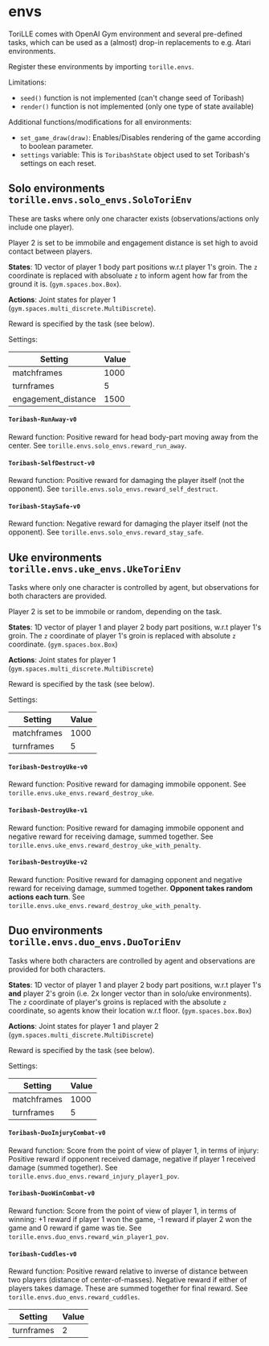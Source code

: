 # envs

ToriLLE comes with OpenAI Gym environment and several pre-defined tasks, which can be used
as a (almost) drop-in replacements to e.g. Atari environments. 

Register these environments by importing `torille.envs`.

Limitations: 
* `seed()` function is not implemented (can't change seed of Toribash)
* `render()` function is not implemented (only one type of state available)

Additional functions/modifications for all environments:
* `set_game_draw(draw)`: Enables/Disables rendering of the game according to boolean parameter.
* `settings` variable: This is `ToribashState` object used to set Toribash's settings on each reset. 

## Solo environments `torille.envs.solo_envs.SoloToriEnv`

These are tasks where only one character exists (observations/actions only include one player).

Player 2 is set to be immobile and engagement distance is set high to avoid contact between players.

**States**: 1D vector of player 1 body part positions w.r.t player 1's groin. The `z` coordinate
is replaced with absoluate `z` to inform agent how far from the ground it is. (`gym.spaces.box.Box`).

**Actions**: Joint states for player 1 (`gym.spaces.multi_discrete.MultiDiscrete`).

Reward is specified by the task (see below).

Settings:

Setting | Value
------- | -----
matchframes | 1000
turnframes | 5
engagement_distance | 1500

#### `Toribash-RunAway-v0`

Reward function: Positive reward for head body-part moving away from the center. See `torille.envs.solo_envs.reward_run_away`.

#### `Toribash-SelfDestruct-v0`

Reward function: Positive reward for damaging the player itself (not the opponent). See `torille.envs.solo_envs.reward_self_destruct`.

#### `Toribash-StaySafe-v0`

Reward function: Negative reward for damaging the player itself (not the opponent). See `torille.envs.solo_envs.reward_stay_safe`.


## Uke environments `torille.envs.uke_envs.UkeToriEnv`

Tasks where only one character is controlled by agent, but observations for both characters are provided.

Player 2 is set to be immobile or random, depending on the task.

**States**: 1D vector of player 1 and player 2 body part positions, w.r.t player 1's groin. 
The `z` coordinate of player 1's groin is replaced with absolute `z` coordinate. (`gym.spaces.box.Box`)

**Actions**: Joint states for player 1 (`gym.spaces.multi_discrete.MultiDiscrete`)

Reward is specified by the task (see below).

Settings:

Setting | Value
------- | -----
matchframes | 1000
turnframes | 5

#### `Toribash-DestroyUke-v0`

Reward function: Positive reward for damaging immobile opponent. See `torille.envs.uke_envs.reward_destroy_uke`.

#### `Toribash-DestroyUke-v1`

Reward function: Positive reward for damaging immobile opponent and negative reward for receiving damage, summed together. 
                 See `torille.envs.uke_envs.reward_destroy_uke_with_penalty`.
                 
#### `Toribash-DestroyUke-v2`

Reward function: Positive reward for damaging opponent and negative reward for receiving damage, summed together. 
                 **Opponent takes random actions each turn**. See `torille.envs.uke_envs.reward_destroy_uke_with_penalty`.

                 
## Duo environments `torille.envs.duo_envs.DuoToriEnv`

Tasks where both characters are controlled by agent and observations are provided for both characters.

**States**: 1D vector of player 1 and player 2 body part positions, w.r.t player 1's **and** player 2's groin (i.e. 2x longer vector than in solo/uke environments).
The `z` coordinate of player's groins is replaced with the absolute `z` coordinate, so agents know their location w.r.t floor. (`gym.spaces.box.Box`)

**Actions**: Joint states for player 1 and player 2 (`gym.spaces.multi_discrete.MultiDiscrete`)

Reward is specified by the task (see below).

Settings:

Setting | Value
------- | -----
matchframes | 1000
turnframes | 5

#### `Toribash-DuoInjuryCombat-v0`

Reward function: Score from the point of view of player 1, in terms of injury: 
                 Positive reward if opponent received damage,
                 negative if player 1 received damage (summed together). 
                 See `torille.envs.duo_envs.reward_injury_player1_pov`.
                 
#### `Toribash-DuoWinCombat-v0`

Reward function: Score from the point of view of player 1, in terms of winning: 
                 +1 reward if player 1 won the game,
                 -1 reward if player 2 won the game and 
                 0 reward if game was tie.
                 See `torille.envs.duo_envs.reward_win_player1_pov`.

#### `Toribash-Cuddles-v0`

Reward function: Positive reward relative to inverse of distance between two players (distance of center-of-masses).
                 Negative reward if either of players takes damage. These are summed together for final reward.
                 See `torille.envs.duo_envs.reward_cuddles`.

Setting | Value
------- | -----
turnframes | 2
